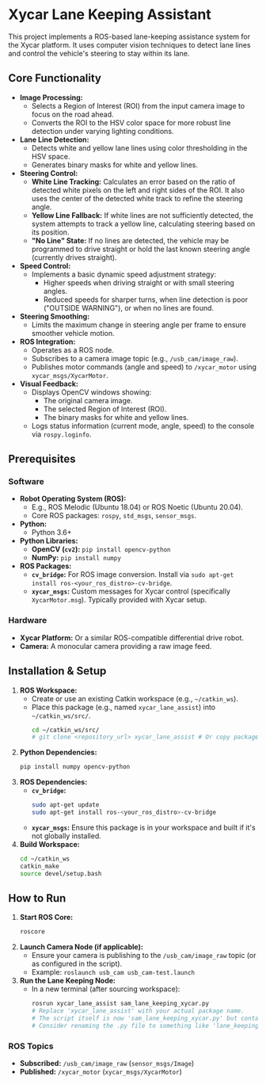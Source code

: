 # Xycar Lane Keeping Assistant

This project implements a ROS-based lane-keeping assistance system for the Xycar platform. It uses computer vision techniques to detect lane lines and control the vehicle's steering to stay within its lane.

## Core Functionality

- **Image Processing:**
  - Selects a Region of Interest (ROI) from the input camera image to focus on the road ahead.
  - Converts the ROI to the HSV color space for more robust line detection under varying lighting conditions.
- **Lane Line Detection:**
  - Detects white and yellow lane lines using color thresholding in the HSV space.
  - Generates binary masks for white and yellow lines.
- **Steering Control:**
  - **White Line Tracking:** Calculates an error based on the ratio of detected white pixels on the left and right sides of the ROI. It also uses the center of the detected white track to refine the steering angle.
  - **Yellow Line Fallback:** If white lines are not sufficiently detected, the system attempts to track a yellow line, calculating steering based on its position.
  - **"No Line" State:** If no lines are detected, the vehicle may be programmed to drive straight or hold the last known steering angle (currently drives straight).
- **Speed Control:**
  - Implements a basic dynamic speed adjustment strategy:
    - Higher speeds when driving straight or with small steering angles.
    - Reduced speeds for sharper turns, when line detection is poor ("OUTSIDE WARNING"), or when no lines are found.
- **Steering Smoothing:**
  - Limits the maximum change in steering angle per frame to ensure smoother vehicle motion.
- **ROS Integration:**
  - Operates as a ROS node.
  - Subscribes to a camera image topic (e.g., `/usb_cam/image_raw`).
  - Publishes motor commands (angle and speed) to `/xycar_motor` using `xycar_msgs/XycarMotor`.
- **Visual Feedback:**
  - Displays OpenCV windows showing:
    - The original camera image.
    - The selected Region of Interest (ROI).
    - The binary masks for white and yellow lines.
  - Logs status information (current mode, angle, speed) to the console via `rospy.loginfo`.

## Prerequisites

### Software

- **Robot Operating System (ROS):**
  - E.g., ROS Melodic (Ubuntu 18.04) or ROS Noetic (Ubuntu 20.04).
  - Core ROS packages: `rospy`, `std_msgs`, `sensor_msgs`.
- **Python:**
  - Python 3.6+
- **Python Libraries:**
  - **OpenCV (`cv2`):** `pip install opencv-python`
  - **NumPy:** `pip install numpy`
- **ROS Packages:**
  - **`cv_bridge`:** For ROS image conversion. Install via `sudo apt-get install ros-<your_ros_distro>-cv-bridge`.
  - **`xycar_msgs`:** Custom messages for Xycar control (specifically `XycarMotor.msg`). Typically provided with Xycar setup.

### Hardware

- **Xycar Platform:** Or a similar ROS-compatible differential drive robot.
- **Camera:** A monocular camera providing a raw image feed.

## Installation & Setup

1.  **ROS Workspace:**
    - Create or use an existing Catkin workspace (e.g., `~/catkin_ws`).
    - Place this package (e.g., named `xycar_lane_assist`) into `~/catkin_ws/src/`.
      ```bash
      cd ~/catkin_ws/src/
      # git clone <repository_url> xycar_lane_assist # Or copy package here
      ```
2.  **Python Dependencies:**
    ```bash
    pip install numpy opencv-python
    ```
3.  **ROS Dependencies:**
    - **`cv_bridge`:**
      ```bash
      sudo apt-get update
      sudo apt-get install ros-<your_ros_distro>-cv-bridge
      ```
    - **`xycar_msgs`:** Ensure this package is in your workspace and built if it's not globally installed.
4.  **Build Workspace:**
    ```bash
    cd ~/catkin_ws
    catkin_make
    source devel/setup.bash
    ```

## How to Run

1.  **Start ROS Core:**
    ```bash
    roscore
    ```
2.  **Launch Camera Node (if applicable):**
    - Ensure your camera is publishing to the `/usb_cam/image_raw` topic (or as configured in the script).
    - Example: `roslaunch usb_cam usb_cam-test.launch`
3.  **Run the Lane Keeping Node:**
    - In a new terminal (after sourcing workspace):
      ```bash
      rosrun xycar_lane_assist sam_lane_keeping_xycar.py 
      # Replace 'xycar_lane_assist' with your actual package name.
      # The script itself is now 'sam_lane_keeping_xycar.py' but contains the lane keeping logic.
      # Consider renaming the .py file to something like 'lane_keeping_node.py' for clarity.
      ```

### ROS Topics

- **Subscribed:** `/usb_cam/image_raw` (`sensor_msgs/Image`)
- **Published:** `/xycar_motor` (`xycar_msgs/XycarMotor`)
